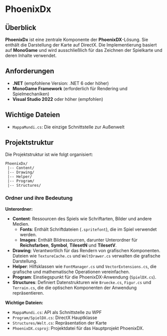 ﻿# PhoenixDx

## Überblick
**PhoenixDx** ist eine zentrale Komponente der **PhoenixDX**-Lösung. Sie enthält die Darstellung der Karte auf DirectX.
Die Implementierung basiert auf **MonoGame** und wird ausschließlich für das Zeichnen der Spielkarte und deren Inhalte verwendet.

## Anforderungen
- **.NET** (empfohlene Version: .NET 6 oder höher)
- **MonoGame Framework** (erforderlich für Rendering und Spielmechaniken)
- **Visual Studio 2022** oder höher (empfohlen)


## Wichtige Dateien
- `MappaMundi.cs`: Die einzige Schnittstelle zur Außenwelt


## Projektstruktur
Die Projektstruktur ist wie folgt organisiert:

```
PhoenixDx/
 |-- Content/
 |-- Drawing/
 |-- Helper/
 |-- Program/
 |-- Structures/
```

### Ordner und ihre Bedeutung

**Unterordner:**
*   **Content**: Ressourcen des Spiels wie Schriftarten, Bilder und andere Medien.
    *   **Fonts**: Enthält Schriftdateien (`.spritefont`), die im Spiel verwendet werden.
    *   **Images**: Enthält Bildressourcen, darunter Unterordner für **Reichsfarben**, **Symbol**, **TilesetN** und **TilesetV**.
*   **Drawing**: Verantwortlich für das Rendern von grafischen Komponenten. Dateien wie `TextureCache.cs` und `WeltDrawer.cs` verwalten die grafische Darstellung.
*   **Helper**: Hilfsklassen wie `FontManager.cs` und `VectorExtensions.cs`, die grafische und mathematische Operationen vereinfachen.
*   **Program**: Einstiegspunkt für die PhoenixDX-Anwendung (`SpielDX.cs`).
*   **Structures**: Definiert Datenstrukturen wie `Bruecke.cs`, `Figur.cs` und `Terrain.cs`, die die optischen Komponenten der Anwendung repräsentieren.

**Wichtige Dateien:**
*   `MappaMundi.cs`: API als Schnittstelle zu WPF 
*   `Program/SpielDX.cs`: DirectX Hauptklasse
*   `Structures/Welt.cs`: Repräsentation der Karte
*   `PhoenixDX.csproj`: Projektdatei für das Hauptprojekt PhoenixDX.


